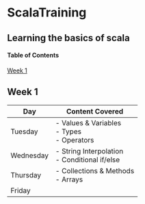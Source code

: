 # ScalaTraining
## Learning the basics of scala


#### Table of Contents
[Week 1](#Week-1)



## Week 1
| Day       | Content Covered                                 |                                               
|-----------|-------------------------------------------------|
| Tuesday   | - Values & Variables<br>- Types<br>- Operators  |
| Wednesday | - String Interpolation<br>- Conditional if/else | 
| Thursday  | - Collections & Methods<br>- Arrays             |
| Friday    |                                                 | 
    